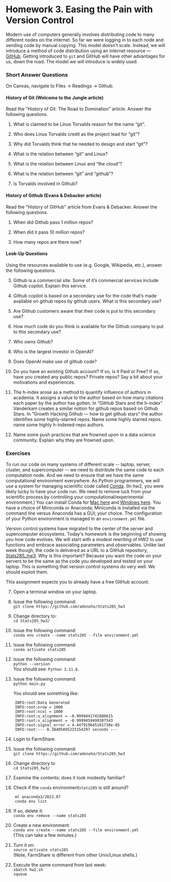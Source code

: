 # Homework 3. Easing the Pain with Version Control

Modern use of computers generally involves distributing code to many different nodes on the internet. So far we were logging in to each node and sending code by manual copying. This model doesn’t scale. Instead, we will introduce a method of code distribution using an internet resource — [GitHub](https://github.com).  Getting introduced to `git` and GitHub will have other advantages for us, down the road. The model we will introduce is widely used. 

### Short Answer Questions

On Canvas, navigate to Files -> Readings -> Github.

#### History of Git (Welcome to the Jungle article)

Read the "History of Git: The Road to Domination" article. Answer the following questions.

1. What is claimed to be Linus Torvalds reason for the name “git”. 

2. Who does Linus Torvalds credit as the project lead for “git”? 

3. Why did Torvalds think that he needed to design and start “git”? 

4. What is the relation between “git” and Linux? 

5. What is the relation between Linux and “the cloud”? 

6. What is the relation between “git” and “github”? 

7. Is Torvalds involved in Github?

#### History of Github (Evans & Debacker article)

Read the "History of GitHub" article from Evans & Debacker. Answer the following questions.

1. When did Github pass 1 million repos? 

2. When did it pass 10 million repos? 

3. How many repos are there now?

#### Look-Up Questions

Using the resources available to use (e.g. Google, Wikipedia, etc.), answer the following questions.

3. Github is a commercial site. Some of it’s commercial services include Github copilot. Explain this service. 

4. Github copilot is based on a secondary use for the code that’s made available on github repos by github users. What is this secondary use? 

5. Are Github customers aware that their code is put to this secondary use? 
6. How much code do you think is available for the Github company to put to this secondary use? 
7. Who owns Github? 
8. Who is the largest investor in OpenAI? 
9. Does OpenAI make use of github code?

4. Do you have an existing Github account? If so, is it Paid or Free?  If so, have you created any public repos? Private repos? Say a bit about your motivations and experiences.

5. The h-index arose as a method to quantify influence of authors in academia. It assigns a value to the author based on how many citations each paper by the author has gotten. In “GitHub Stars and the h-index” Vanderkam creates a similar notion for github repos based on Github Stars. In “Growth Hacking Github — how to get github stars” the author identifies some highly-starred repos. Name some highly starred repos. name some highly h-indexed-repo authors. 

6. Name some push practices that are frowned upon in a data science community. Explain why they are frowned upon.


### Exercises

To run our code on many systems of different scale -- laptop, server, cluster, and supercomputer -- we need to distribute the same code to each computation node. And we need to ensure that we have the same computational environment everywhere. As Python programmers, we will use a system for managing scientific code called [Conda](https://docs.conda.io/en/latest/). (In hw2, you were likely lucky to have your code run. We need to remove luck from your scientific process by controlling your computational/experimental environment.) You can install Conda for [Mac here](https://docs.conda.io/projects/conda/en/latest/user-guide/install/macos.html) and [Windows here](https://docs.conda.io/projects/conda/en/latest/user-guide/install/windows.html). You have a choice of Miniconda or Anaconda; Miniconda is installed via the command line versus Anaconda has a GUI; your choice. The configuration of your Python environment is managed in an `environment.yml` file.

Version control systems have migrated to the center of the server and supercomputer ecosystems. Today's homework is the beginning of showing you how code evolves. We will start with a modest rewriting of HW2 to use functions and embrace associating parameters and observables. Unlike last week though, the code is delivered as a URL to a GitHub repository, [Stats285_hw3](https://github.com/adonoho/Stats285_hw3). Why is this important? Because you want the code on your servers to be the same as the code you developed and tested on your laptop. This is something that version control systems do very well. We should exploit them.

This assignment expects you to already have a free GitHub account.

7. Open a terminal window on your laptop.

8. Issue the following command:  
	`git clone https://github.com/adonoho/Stats285_hw3`

9. Change directory to:  
	`cd Stats285_hw3/`

10. Issue the following command:  
	`conda env create --name stats285 --file environment.yml`

11. Issue the following command:  
	`conda activate stats285`

12. Issue the following command:  
	`python --version`  
	You should see: `Python 3.11.6`.

13. Issue the following command:  
	`python main.py`  

	You should see something like:
```
	INFO:root:Data Generated
	INFO:root:nrow = 1000
	INFO:root:ncol = 1000
	INFO:root:u_alignment = -0.9999441742880615
	INFO:root:v_alignment = -0.9999459499387543
	INFO:root:signal_error = 4.447919645101738e-05
	INFO:root:--- 0.38405895233154297 seconds ---
```

14. Login to FarmShare.

15. Issue the following command:  
	`git clone https://github.com/adonoho/Stats285_hw3`

16. Change directory to  
	`cd Stats285_hw3/`

17. Examine the contents; does it look modestly familiar?

18. Check if the `conda` environment`stats285` is still around?  
```
	ml anaconda3/2023.07
	conda env list
```

19. If so, delete it:  
	`conda env remove --name stats285`

20. Create a new environment:  
	`conda env create --name stats285 --file environment.yml`  
	(This can take a few minutes.)

21. Turn it on:  
	`source activate stats285`  
	(Note, FarmShare is different from other Unix/Linux shells.)

22. Execute the same command from last week:  
	`sbatch hw2.sh`  
	`squeue`
